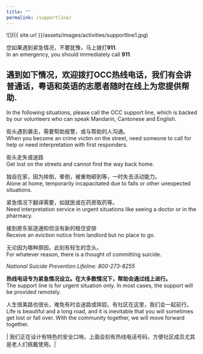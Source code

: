 ```yaml
---
title: ""
permalink: /supportline/
---
```


![]({{ site.url }}/assets/images/activities/supportline1.jpg)

您如果遇到紧急情况，不要犹豫，马上拨打**911**.  
In an emergency, you should immediately call **911**.    

## 遇到如下情况，欢迎拨打OCC热线电话，我们有会讲普通话，粤语和英语的志愿者随时在线上为您提供帮助.  
In the following situations, please call the OCC support line, which is backed by our volunteers who can speak Mandarin, Cantonese and English.  

街头遇到袭击，需要帮助报警，或与帮助的人沟通。  
When you become an crime victim on the street, need someone to call for help or need interpretation with first responders.  

街头走失或迷路  
Get lost on the streets and cannot find the way back home.  

独自在家，因为摔倒，晕倒，被重物砸到等，一时失去活动能力。  
Alone at home, temporarily incapacitated due to falls or other unexpected situations.  

紧急情况下翻译需要，如就医或在药房取药等。  
Need interpretation service in urgent situations like seeing a doctor or in the pharmacy.  

接到房东驱逐通知但没有新的租住安排  
Receive an eviction notice from landlord but no place to go.  

无论因为哪种原因，此刻有轻生的念头。  
For whatever reason, there is a thought of committing suicide.  

*National Suicide Prevention Lifeline: 800-273-8255*

**热线电话专为紧急情况设立。在大多数情况下，帮助会通过线上进行。**  
The support line is for urgent situation only. In most cases, the support will be provided remotely.  

人生很美路也很长，难免有时会迷路或摔跤。有社区在这里，我们会一起前行。  
Life is beautiful and a long road, and it is inevitable that you will sometimes get lost or fall over. With the community together, we will move forward together.  


| 我们正在设计有特色的安全口哨，上面会刻有热线电话号码，方便社区成员尤其是老人们佩戴使用。|
